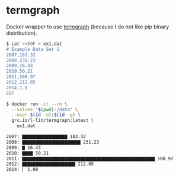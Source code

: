 # termgraph

Docker wrapper to use [termgraph](https://github.com/mkaz/termgraph) (because I do not like pip binary distribution).

```bash
$ cat <<EOF > ex1.dat
# Example Data Set 1
2007,183.32
2008,231.23
2009,16.43
2010,50.21
2011,508.97
2012,212.05
2014,1.0
EOF

$ docker run -it --rm \
  --volume "$(pwd):/data" \
  --user $(id -u):$(id -g) \
  grc.io/l-lin/termgraph:latest \
    ex1.dat

2007: ▇▇▇▇▇▇▇▇▇▇▇▇▇▇▇▇▇ 183.32
2008: ▇▇▇▇▇▇▇▇▇▇▇▇▇▇▇▇▇▇▇▇▇▇ 231.23
2009: ▇ 16.43
2010: ▇▇▇▇ 50.21
2011: ▇▇▇▇▇▇▇▇▇▇▇▇▇▇▇▇▇▇▇▇▇▇▇▇▇▇▇▇▇▇▇▇▇▇▇▇▇▇▇▇▇▇▇▇▇▇▇▇▇▇ 508.97
2012: ▇▇▇▇▇▇▇▇▇▇▇▇▇▇▇▇▇▇▇▇ 212.05
2014: ▏ 1.00
```

